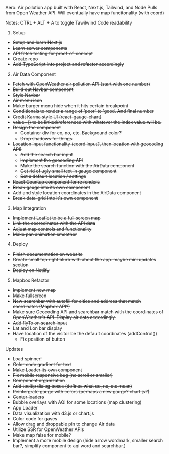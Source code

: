 Aero:
Air pollution app built with React, Next.js, Tailwind, and Node
Pulls from Open Weather API. Will eventually have map funcitonality (with coord)

Notes:
CTRL + ALT + A to toggle Tawilwind Code readability


1. Setup    
  - ~~Setup and learn Next.js~~
  - ~~Learn server components~~
  - ~~API fetch testing for proof-of-concept~~
  - ~~Create repo~~
  - ~~Add TypeScript into project and refactor accordingly~~

2. Air Data Component
  - ~~Fetch with OpenWeather air pollution API (start with one number)~~
  - ~~Build out Navbar component~~
  - ~~Style Navbar~~
  - ~~Air menu icon~~
  - ~~Make burger menu hide when it hits certain breakpoint~~
  - ~~Conditionals to render a range of 'poor' to 'good. And final number~~
  - ~~Credit Karma style UI (react-gauge-chart)~~
  - ~~value={} to be linked/referenced with whatever the index value will be.~~
  - ~~Design the component~~
    - ~~Container div for co, no, etc. Background color?~~
    - ~~Drop shadows for things~~
  - ~~Location input functionality (coord input?, then location with geocoding API)~~
    - ~~Add the search bar input~~
    - ~~Implement the geocoding API~~
    - ~~Make the search function with the AirData component~~
    - ~~Get rid of ugly small text in gauge component~~
    - ~~Set a default location / settings~~
  - ~~React Countup component for re renders~~
  - ~~Break gauge into its own component~~
  - ~~Add and style location coordinates in the AirData component~~
  - ~~Break data-grid into it's own component~~

3. Map Integration
  - ~~Implement Leaflet to be a full screen map~~
  - ~~Link the coorodinates with the API data~~
  - ~~Adjust map controls and functionality~~
  - ~~Make pan animation smoother~~ 

4. Deploy
  - ~~Finish documentation on website~~
  - ~~Create small top right blurb with about the app. maybe mini updates section~~
  - ~~Deploy on Netlify~~


5. Mapbox Refactor
  - ~~Implement new map~~
  - ~~Make fullscreen~~
  - ~~New searchbar with autofill for cities and address that match coordinates (Mapbox API?)~~
  - ~~Make sure Geocoding API and searchbar match with the coordinates of OpenWeather's API. Display air data accordingly.~~
  - ~~Add flyTo on search input~~
  - Lat and Lon bar display
  - Have location of the visitor be the default coordinates (addControl())
    - Fix position of button


Updates
  - ~~Load spinner!~~
  - ~~Color code gradient for text~~
  - ~~Make Loader its own component~~
  - ~~Fix mobile responsive bug (no scroll or smaller)~~
  - ~~Component organization~~
  - ~~Add tooltip dialog boxes (defines what co, no, etc mean)~~
  - ~~Reintergrate gauge with colors (perhaps a new gauge? chart.js?)~~
  - ~~Center loaders~~
  - Bubble overlays with AQI for some locations (map clustering)
  - App Loader
  - Data visualization with d3.js or chart.js
  - Color code for gases
  - Allow drag and droppable pin to change Air data
  - Utilize SSR for OpenWeather APIs
  - Make map false for mobile?
  - Implement a more mobile design (hide arrow wordmark, smaller search bar?, simplify component to aqi word and searchbar.)


